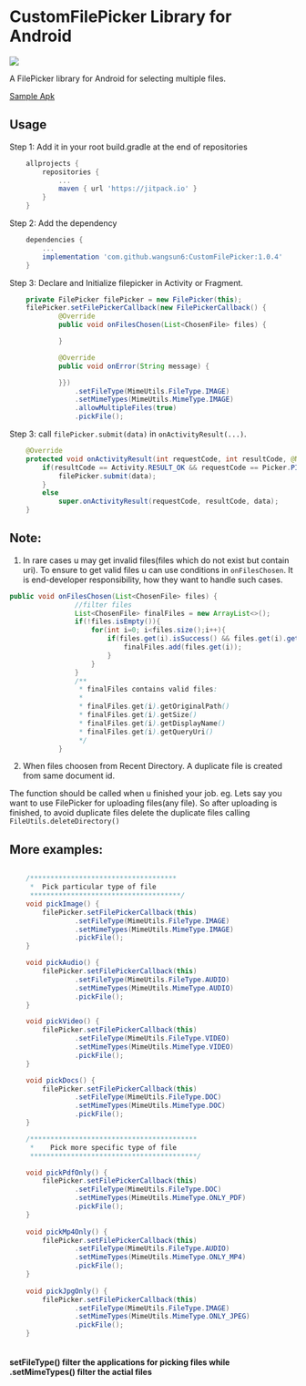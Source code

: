 # CustomFilePicker Library for Android

[![](https://jitpack.io/v/wangsun6/CustomFilePicker.svg)](https://jitpack.io/#wangsun6/CustomFilePicker)

A FilePicker library for Android for selecting multiple files.

[Sample Apk](https://github.com/jaiselrahman/FilePicker/releases/download/1.2.0/app-release.apk)


## Usage

Step 1: Add it in your root build.gradle at the end of repositories

```gradle
    allprojects {
        repositories {
            ...
            maven { url 'https://jitpack.io' }
        }
    }
```

Step 2: Add the dependency

```gradle
    dependencies {
        ...
        implementation 'com.github.wangsun6:CustomFilePicker:1.0.4'
    }
```

Step 3: Declare and Initialize filepicker in Activity or Fragment.

```java
    private FilePicker filePicker = new FilePicker(this);
    filePicker.setFilePickerCallback(new FilePickerCallback() {
            @Override
            public void onFilesChosen(List<ChosenFile> files) {

            }

            @Override
            public void onError(String message) {

            }})
                .setFileType(MimeUtils.FileType.IMAGE)
                .setMimeTypes(MimeUtils.MimeType.IMAGE)
                .allowMultipleFiles(true) 
                .pickFile();
```

Step 3: call ```filePicker.submit(data)``` in ```onActivityResult(...)```.

```java
    @Override
    protected void onActivityResult(int requestCode, int resultCode, @Nullable Intent data) {
        if(resultCode == Activity.RESULT_OK && requestCode == Picker.PICK_FILE){
            filePicker.submit(data);
        }
        else
            super.onActivityResult(requestCode, resultCode, data);
    }
```

## Note:
1. In rare cases u may get invalid files(files which do not exist but contain uri). To ensure to get valid files u can use conditions in ```onFilesChosen```. It is end-developer responsibility, how they want to handle such cases.

```java
public void onFilesChosen(List<ChosenFile> files) {
                //filter files
                List<ChosenFile> finalFiles = new ArrayList<>();
                if(!files.isEmpty()){
                    for(int i=0; i<files.size();i++){
                        if(files.get(i).isSuccess() && files.get(i).getSize()!=0){
                            finalFiles.add(files.get(i));
                        }
                    }
                }
                /**
                 * finalFiles contains valid files:
                 *
                 * finalFiles.get(i).getOriginalPath()
                 * finalFiles.get(i).getSize()
                 * finalFiles.get(i).getDisplayName()
                 * finalFiles.get(i).getQueryUri()
                 */
            }
```

2. When files choosen from Recent Directory. A duplicate file is created from same document id.

The function should be called when u finished your job.
eg. Lets say you want to use FilePicker for uploading files(any file). So after uploading is finished, to avoid duplicate files delete the duplicate files calling ```FileUtils.deleteDirectory()```

## More examples:

```Java

    /************************************
     *  Pick particular type of file
     *************************************/
    void pickImage() {
        filePicker.setFilePickerCallback(this)
                .setFileType(MimeUtils.FileType.IMAGE)
                .setMimeTypes(MimeUtils.MimeType.IMAGE)
                .pickFile();
    }

    void pickAudio() {
        filePicker.setFilePickerCallback(this)
                .setFileType(MimeUtils.FileType.AUDIO)
                .setMimeTypes(MimeUtils.MimeType.AUDIO)
                .pickFile();
    }

    void pickVideo() {
        filePicker.setFilePickerCallback(this)
                .setFileType(MimeUtils.FileType.VIDEO)
                .setMimeTypes(MimeUtils.MimeType.VIDEO)
                .pickFile();
    }

    void pickDocs() {
        filePicker.setFilePickerCallback(this)
                .setFileType(MimeUtils.FileType.DOC)
                .setMimeTypes(MimeUtils.MimeType.DOC)
                .pickFile();
    }

    /*****************************************
     *    Pick more specific type of file
     *****************************************/

    void pickPdfOnly() {
        filePicker.setFilePickerCallback(this)
                .setFileType(MimeUtils.FileType.DOC)
                .setMimeTypes(MimeUtils.MimeType.ONLY_PDF)
                .pickFile();
    }
    
    void pickMp4Only() {
        filePicker.setFilePickerCallback(this)
                .setFileType(MimeUtils.FileType.AUDIO)
                .setMimeTypes(MimeUtils.MimeType.ONLY_MP4)
                .pickFile();
    }
    
    void pickJpgOnly() {
        filePicker.setFilePickerCallback(this)
                .setFileType(MimeUtils.FileType.IMAGE)
                .setMimeTypes(MimeUtils.MimeType.ONLY_JPEG)
                .pickFile();
    }
    
```

#### setFileType() filter the applications for picking files while .setMimeTypes() filter the actial files



